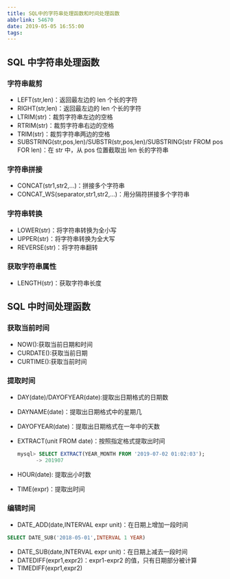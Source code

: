 ```yaml
---
title: SQL中的字符串处理函数和时间处理函数
abbrlink: 54670
date: 2019-05-05 16:55:00
tags:
---
```


## SQL 中字符串处理函数

### 字符串裁剪

- LEFT(str,len)：返回最左边的 len 个长的字符
- RIGHT(str,len)：返回最左边的 len 个长的字符
- LTRIM(str)：裁剪字符串左边的空格
- RTRIM(str)：裁剪字符串右边的空格
- TRIM(str)：裁剪字符串两边的空格
- SUBSTRING(str,pos,len)/SUBSTR(str,pos,len)/SUBSTRING(str FROM pos FOR len)：在 str 中，从 pos 位置截取出 len 长的字符串

### 字符串拼接

- CONCAT(str1,str2,...)：拼接多个字符串
- CONCAT_WS(separator,str1,str2,...)：用分隔符拼接多个字符串

### 字符串转换

- LOWER(str)：将字符串转换为全小写
- UPPER(str)：将字符串转换为全大写
- REVERSE(str)：将字符串翻转

### 获取字符串属性

- LENGTH(str)：获取字符串长度

## SQL 中时间处理函数

### 获取当前时间

- NOW():获取当前日期和时间
- CURDATE():获取当前日期
- CURTIME():获取当前时间

### 提取时间

- DAY(date)/DAYOFYEAR(date):提取出日期格式的日期数
- DAYNAME(date)：提取出日期格式中的星期几
- DAYOFYEAR(date)：提取出日期格式在一年中的天数
- EXTRACT(unit FROM date)：按照指定格式提取出时间

  ```sql
  mysql> SELECT EXTRACT(YEAR_MONTH FROM '2019-07-02 01:02:03');
        -> 201907
  ```

- HOUR(date): 提取出小时数
- TIME(expr)：提取出时间

### 编辑时间

- DATE_ADD(date,INTERVAL expr unit)：在日期上增加一段时间

```sql
SELECT DATE_SUB('2018-05-01',INTERVAL 1 YEAR)
```

- DATE_SUB(date,INTERVAL expr unit)：在日期上减去一段时间
- DATEDIFF(expr1,expr2)：expr1-expr2 的值，只有日期部分被计算
- TIMEDIFF(expr1,expr2)
